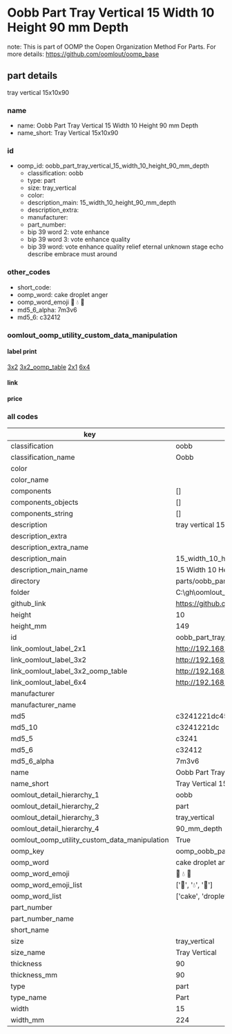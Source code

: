 # Oobb Part Tray Vertical 15 Width 10 Height 90 mm Depth  

note: This is part of OOMP the Oopen Organization Method For Parts. For more details: https://github.com/oomlout/oomp_base

##  part details
  



tray vertical 15x10x90



### name
* name: Oobb Part Tray Vertical 15 Width 10 Height 90 mm Depth
* name_short: Tray Vertical 15x10x90 
### id
* oomp_id: oobb_part_tray_vertical_15_width_10_height_90_mm_depth
  * classification: oobb
  * type: part
  * size: tray_vertical
  * color: 
  * description_main: 15_width_10_height_90_mm_depth
  * description_extra: 
  * manufacturer: 
  * part_number: 
  * bip 39 word 2: vote enhance
  * bip 39 word 3: vote enhance quality
  * bip 39 word: vote enhance quality relief eternal unknown stage echo describe embrace must around

### other_codes
* short_code: 
* oomp_word: cake droplet anger
* oomp_word_emoji :cake: :droplet: :anger:
* md5_6_alpha: 7m3v6
* md5_6: c32412






### oomlout_oomp_utility_custom_data_manipulation
#### label print
[3x2](http://192.168.1.245:1112/?label=oomp%207m3v6)
[3x2_oomp_table](http://192.168.1.108:1112/?label=oomp%207m3v6)
[2x1](http://192.168.1.242:1112/?label=oomp%207m3v6)
[6x4](http://192.168.1.55:1112/?label=oomp%207m3v6)    

#### link

                              

#### price







### all codes 
| key | value |  
| --- | --- |  
| classification | oobb |  
| classification_name | Oobb |  
| color |  |  
| color_name |  |  
| components | [] |  
| components_objects | [] |  
| components_string | [] |  
| description | tray vertical 15x10x90 |  
| description_extra |  |  
| description_extra_name |  |  
| description_main | 15_width_10_height_90_mm_depth |  
| description_main_name | 15 Width 10 Height 90 mm Depth |  
| directory | parts/oobb_part_tray_vertical_15_width_10_height_90_mm_depth |  
| folder | C:\gh\oomlout_oobb_version_4_generated_parts\parts\oobb_part_tray_vertical_15_width_10_height_90_mm_depth |  
| github_link | https://github.com/oomlout/oomlout_oomp_part_src/tree/main/parts/oobb_part_tray_vertical_15_width_10_height_90_mm_depth |  
| height | 10 |  
| height_mm | 149 |  
| id | oobb_part_tray_vertical_15_width_10_height_90_mm_depth |  
| link_oomlout_label_2x1 | http://192.168.1.242:1112/?label=oomp%207m3v6 |  
| link_oomlout_label_3x2 | http://192.168.1.245:1112/?label=oomp%207m3v6 |  
| link_oomlout_label_3x2_oomp_table | http://192.168.1.108:1112/?label=oomp%207m3v6 |  
| link_oomlout_label_6x4 | http://192.168.1.55:1112/?label=oomp%207m3v6 |  
| manufacturer |  |  
| manufacturer_name |  |  
| md5 | c3241221dc45fa87b7a6cb555e52a7af |  
| md5_10 | c3241221dc |  
| md5_5 | c3241 |  
| md5_6 | c32412 |  
| md5_6_alpha | 7m3v6 |  
| name | Oobb Part Tray Vertical 15 Width 10 Height 90 mm Depth |  
| name_short | Tray Vertical 15x10x90  |  
| oomlout_detail_hierarchy_1 | oobb |  
| oomlout_detail_hierarchy_2 | part |  
| oomlout_detail_hierarchy_3 | tray_vertical |  
| oomlout_detail_hierarchy_4 | 90_mm_depth |  
| oomlout_oomp_utility_custom_data_manipulation | True |  
| oomp_key | oomp_oobb_part_tray_vertical_15_width_10_height_90_mm_depth |  
| oomp_word | cake droplet anger |  
| oomp_word_emoji | :cake: :droplet: :anger: |  
| oomp_word_emoji_list | [':cake:', ':droplet:', ':anger:'] |  
| oomp_word_list | ['cake', 'droplet', 'anger'] |  
| part_number |  |  
| part_number_name |  |  
| short_name |  |  
| size | tray_vertical |  
| size_name | Tray Vertical |  
| thickness | 90 |  
| thickness_mm | 90 |  
| type | part |  
| type_name | Part |  
| width | 15 |  
| width_mm | 224 |  
